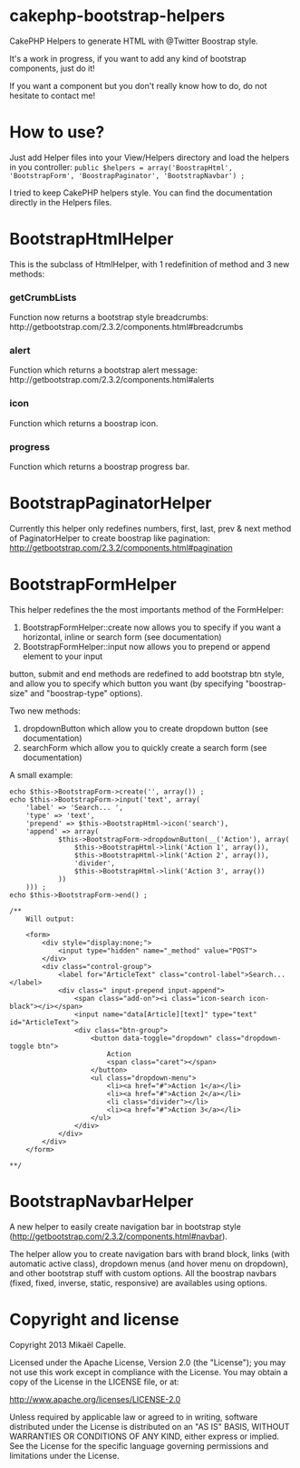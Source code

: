 cakephp-bootstrap-helpers
=========================

CakePHP Helpers to generate HTML with @Twitter Boostrap style.

It's a work in progress, if you want to add any kind of bootstrap components, just do it!

If you want a component but you don't really know how to do, do not hesitate to contact me!

How to use?
===========

Just add Helper files into your View/Helpers directory and load the helpers in you controller:
```public $helpers = array('BoostrapHtml', 'BootstrapForm', 'BoostrapPaginator', 'BootstrapNavbar') ;```

I tried to keep CakePHP helpers style. You can find the documentation directly in the Helpers files.

BootstrapHtmlHelper
===================

This is the subclass of HtmlHelper, with 1 redefinition of method and 3 new methods:

<h3>getCrumbLists</h3>
Function now returns a bootstrap style breadcrumbs: http://getbootstrap.com/2.3.2/components.html#breadcrumbs
  
<h3>alert</h3>
Function which returns a bootstrap alert message: http://getbootstrap.com/2.3.2/components.html#alerts 

<h3>icon</h3> 
Function which returns a boostrap icon.

<h3>progress</h3>
Function which returns a boostrap progress bar.

BootstrapPaginatorHelper
========================

Currently this helper only redefines numbers, first, last, prev & next method of PaginatorHelper to create boostrap like pagination: http://getbootstrap.com/2.3.2/components.html#pagination

BootstrapFormHelper
===================

This helper redefines the the most importants method of the FormHelper:

1. BootstrapFormHelper::create now allows you to specify if you want a horizontal, inline or search form (see documentation)
2. BootstrapFormHelper::input now allows you to prepend or append element to your input

button, submit and end methods are redefined to add bootstrap btn style, and allow you to specify which button you want (by specifying "boostrap-size" and "boostrap-type" options).

Two new methods:

1. dropdownButton which allow you to create dropdown button (see documentation)
2. searchForm which allow you to quickly create a search form (see documentation)

A small example:
```
echo $this->BootstrapForm->create('', array()) ;
echo $this->BootstrapForm->input('text', array(
    'label' => 'Search... ',
    'type' => 'text',
    'prepend' => $this->BootstrapHtml->icon('search'),
    'append' => array(
            $this->BootstrapForm->dropdownButton(__('Action'), array(
                $this->BootstrapHtml->link('Action 1', array()),
                $this->BootstrapHtml->link('Action 2', array()),
                'divider',
                $this->BootstrapHtml->link('Action 3', array())
            ))
    ))) ;
echo $this->BootstrapForm->end() ;

/**
    Will output: 

    <form>
        <div style="display:none;">
            <input type="hidden" name="_method" value="POST">
        </div>
        <div class="control-group">
            <label for="ArticleText" class="control-label">Search... </label>
            <div class=" input-prepend input-append">
                <span class="add-on"><i class="icon-search icon-black"></i></span>
                <input name="data[Article][text]" type="text" id="ArticleText">
                <div class="btn-group">
                    <button data-toggle="dropdown" class="dropdown-toggle btn">
                        Action
                        <span class="caret"></span>
                    </button>
                    <ul class="dropdown-menu">
                        <li><a href="#">Action 1</a></li>
                        <li><a href="#">Action 2</a></li>
                        <li class="divider"></li>
                        <li><a href="#">Action 3</a></li>
                    </ul>
                </div>
            </div>
        </div>
    </form>
    
**/

```

BootstrapNavbarHelper
=====================

A new helper to easily create navigation bar in bootstrap style (http://getbootstrap.com/2.3.2/components.html#navbar).

The helper allow you to create navigation bars with brand block, links (with automatic active class), dropdown menus (and hover menu on dropdown), and other bootstrap stuff with custom options.
All the boostrap navbars (fixed, fixed, inverse, static, responsive) are availables using options.

Copyright and license
=====================

Copyright 2013 Mikaël Capelle.

Licensed under the Apache License, Version 2.0 (the "License"); you may not use this work except in compliance with the License. You may obtain a copy of the License in the LICENSE file, or at:

http://www.apache.org/licenses/LICENSE-2.0

Unless required by applicable law or agreed to in writing, software distributed under the License is distributed on an "AS IS" BASIS, WITHOUT WARRANTIES OR CONDITIONS OF ANY KIND, either express or implied. See the License for the specific language governing permissions and limitations under the License.
